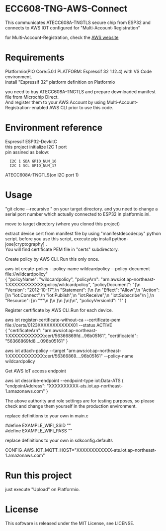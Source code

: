 # ECC608-TNG-AWS-Connect

This communicates ATECC608A-TNGTLS secure chip from ESP32 and connects to AWS IOT configured for "Multi-Account-Registration"    

for Multi-Account-Registration, check the [AWS website](https://pages.awscloud.com/iot-core-early-registration.html)  

# Requirements

Platformio(PIO Core:5.0.1 PLATFORM: Espressif 32 1.12.4) with VS Code environment.  
install "Espressif 32" platform definition on Platformio  

you need to buy ATECC608A-TNGTLS and prepare downloaded manifest file from Microchip Direct.    
And register them to your AWS Account by using Multi-Account-Registration-enabled AWS CLI prior to use this code.       




# Environment reference
  
  Espressif ESP32-DevkitC  
  this project initialize I2C 1 port   
  pin assined as below:  

      I2C 1 SDA GPIO_NUM_16  
      I2C 1 SCL GPIO_NUM_17  
       
  ATECC608A-TNGTLS(on I2C port 1)   

# Usage  

"git clone --recursive " on your target directory. and you need to change a serial port number which actually connected to ESP32 in platformio.ini.    

move to target directory (where you cloned this project)     

extract device cert from manifest file by using "manifestdecoder.py" python script.
before you use this script, execute pip install python-jose[cryptography] .    
You will find certificate PEM file in "certs" subdirectory.   

Create policy by AWS CLI. Run this only once.      

aws iot create-policy --policy-name wildcardpolicy --policy-document file://wildcardpolicy"   
{
    "policyName": "wildcardpolicy",
    "policyArn": "arn:aws:iot:ap-northeast-1:XXXXXXXXXXXX:policy/wildcardpolicy",
    "policyDocument": "{\n    \"Version\": \"2012-10-17\",\n    \"Statement\": [\n        {\n            \"Effect\": \"Allow\",\n            \"Action\": [\n                \"iot:Connect\",\n                \"iot:Publish\",\n                \"iot:Receive\",\n                \"iot:Subscribe\"\n            ],\n            \"Resource\": [\n                \"*\"\n            ]\n        }\n    ]\n}\n",
    "policyVersionId": "1"
}

Register certificate by AWS CLI.Run for each device.    

aws iot register-certificate-without-ca --certificate-pem file://certs/0123XXXXXXXXXXXX01 --status ACTIVE    
{
    "certificateArn": "arn:aws:iot:ap-northeast-1:XXXXXXXXXXXX:cert/56366869fd...96b05161",
    "certificateId": "56366869fd8....096b05161"
}

aws iot attach-policy --target "arn:aws:iot:ap-northeast-1:XXXXXXXXXXXX:cert/56366869....96b05161" --policy-name wildcardpolicy

Get AWS IoT access endpoint

aws iot describe-endpoint --endpoint-type iot:Data-ATS
{
    "endpointAddress": "XXXXXXXXXX-ats.iot.ap-northeast-1.amazonaws.com"
}

The above authority and role settings are for testing purposes, so please check and change them yourself in the production environment.

replace definitions to your own in main.c    

#define EXAMPLE_WIFI_SSID ""  
#define EXAMPLE_WIFI_PASS ""  

replace definitions to your own in sdkconfig.defaults

CONFIG_AWS_IOT_MQTT_HOST="XXXXXXXXXXXX-ats.iot.ap-northeast-1.amazonaws.com"       

# Run this project

just execute "Upload" on Platformio.   

# License

This software is released under the MIT License, see LICENSE.  

